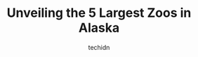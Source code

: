 ---
layout: ampstory
image: https://i0.wp.com/paketmu.com/wp-content/uploads/2023/06/alaska-zoo-0-in-alaska-1686372708.jpeg?resize=640,853
author: techidn
featured: false
description: Explore the diverse Zoo scene in Alaska, home to an incredible selection of 5 establishments catering to every taste. Whether youre in search of iconic favorites or undiscovered treasures, 
title: Unveiling the 5 Largest Zoos in Alaska
cover:
   title: Unveiling the 5 Largest Zoos in Alaska
   subtitle: RICKPATE
   background: https://paketmu.com/wp-content/uploads/2023/06/alaska-zoo-0-in-alaska-1686372708.jpeg

pages: 
 - layout: thirds
   top: <h1>#1 Alaska Zoo</h1>
   bottom: "<p>The zoo experience was OK. Nothing to write home about or so spectacular it would deserve five stars.Admission was $10/child and $17/non-resident adult.There were hardly </p>"
   background: https://paketmu.com/wp-content/uploads/2023/06/alaska-zoo-1-in-alaska-1686372709.jpeg
   backgroundblur: true
 - layout: thirds
   top: <h1>#2 Zoo Facilities</h1>
   bottom: "<p>Wonderful visit to the Alaska Zoo with son/wife and the grandkids,  family outing. The tigers are my favorite.  Sad to see so many empty cages with no animals. Stopped at</p>"
   background: https://paketmu.com/wp-content/uploads/2023/06/alaska-zoo-2-in-alaska-1686372710.jpeg
   cta:
      link: https://paketmu.com/unveiling-the-5-largest-zoos-in-alaska/
      text: Unveiling the 5 Largest Zoos in Alaska
 - layout: thirds
   top: <h1>#3 Black Bear Exhibit</h1>
   bottom: "<p>Zack and PW were both out on my most recent visit. Habitat is dated but seems spacious for the two of them.</p>"
   background: https://paketmu.com/wp-content/uploads/2023/06/alaska-zoo-3-in-alaska-1686372712.jpeg
   cta:
      link: https://paketmu.com/unveiling-the-5-largest-zoos-in-alaska/
      text: Unveiling the 5 Largest Zoos in Alaska
 - layout: thirds
   top: <h1>#4 Petting Zoo</h1>
   bottom: "<p>4679 OMalley Rd, Anchorage, AK 99507, United States</p>"
   background: https://images.unsplash.com/photo-1597773150796-e5c14ebecbf5?ixlib=rb-4.0.3&ixid=MnwxMjA3fDB8MHxwaG90by1wYWdlfHx8fGVufDB8fHx8&auto=format&fit=crop&w=640&h=853&q=80
   cta:
      link: https://paketmu.com/unveiling-the-5-largest-zoos-in-alaska/
      text: Unveiling the 5 Largest Zoos in Alaska
 - layout: thirds
   top: <h1>#5 Snow Leopard Exhibit</h1>
   bottom: "<p>4731 OMalley Rd, Anchorage, AK 99507, United States</p>"
   background: https://images.unsplash.com/photo-1557672172-298e090bd0f1?ixlib=rb-4.0.3&ixid=MnwxMjA3fDB8MHxwaG90by1wYWdlfHx8fGVufDB8fHx8&auto=format&fit=crop&w=640&h=853&q=80
   cta:
      link: https://paketmu.com/unveiling-the-5-largest-zoos-in-alaska/
      text: Unveiling the 5 Largest Zoos in Alaska

 - layout: thirds
   middle: Continue reading...
   background: https://images.unsplash.com/photo-1522441815192-d9f04eb0615c?ixlib=rb-4.0.3&ixid=MnwxMjA3fDB8MHxwaG90by1wYWdlfHx8fGVufDB8fHx8&auto=format&fit=crop&w=640&h=853&q=80
   cta:
      link: https://paketmu.com/unveiling-the-5-largest-zoos-in-alaska/
      text: Unveiling the 5 Largest Zoos in Alaska
      
---
